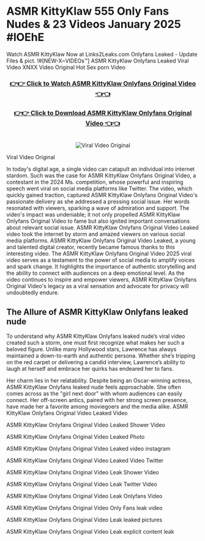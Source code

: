 # ASMR KittyKlaw 555  Only Fans Nudes & 23 Videos January 2025 #lOEhE

Watch ASMR KittyKlaw Now at Links2Leaks.com Onlyfans Leaked - Update Files & pict. !#[NEW-X~VIDEOs™] ASMR KittyKlaw Onlyfans Leaked Viral Video XNXX Video Original Hot Sex porn Video
<br>
<div align="center">
<h3><a href="https://links2leaks.com/asmrkittyklaw" rel="nofollow">👉👉 Click to Watch ASMR KittyKlaw Onlyfans Original Video 👈👈</a></h3>
<h3><a href="https://links2leaks.com/asmrkittyklaw" rel="nofollow">👉👉 Click to Download ASMR KittyKlaw Onlyfans Original Video 👈👈</a></h3>
<br>
<a href="https://links2leaks.com/asmrkittyklaw" rel="nofollow"><img src="https://i.ibb.co/Gkj2r4b/banner.png" alt="Viral Video Original" style="max-width: 100%; display: inline-block;" data-target="animated-image.originalImage"></a>
</div>

Viral Video Original

In today's digital age, a single video can catapult an individual into internet stardom. Such was the case for ASMR KittyKlaw Onlyfans Original Video, a contestant in the 2024 Ms. competition, whose powerful and inspiring speech went viral on social media platforms like Twitter.
The video, which quickly gained traction, captured ASMR KittyKlaw Onlyfans Original Video's passionate delivery as she addressed a pressing social issue. Her words resonated with viewers, sparking a wave of admiration and support. The video's impact was undeniable; it not only propelled ASMR KittyKlaw Onlyfans Original Video to fame but also ignited important conversations about relevant social issue.
ASMR KittyKlaw Onlyfans Original Video Leaked video took the internet by storm and amazed viewers on various social media platforms. ASMR KittyKlaw Onlyfans Original Video Leaked, a young and talented digital creator, recently became famous thanks to this interesting video.
The ASMR KittyKlaw Onlyfans Original Video 2025 viral video serves as a testament to the power of social media to amplify voices and spark change. It highlights the importance of authentic storytelling and the ability to connect with audiences on a deep emotional level. As the video continues to inspire and empower viewers, ASMR KittyKlaw Onlyfans Original Video's legacy as a viral sensation and advocate for privacy will undoubtedly endure.

<h2>The Allure of ASMR KittyKlaw Onlyfans leaked nude</h2>


To understand why ASMR KittyKlaw Onlyfans leaked nude’s viral video created such a storm, one must first recognize what makes her such a beloved figure. Unlike many Hollywood stars, Lawrence has always maintained a down-to-earth and authentic persona. Whether she’s tripping on the red carpet or delivering a candid interview, Lawrence’s ability to laugh at herself and embrace her quirks has endeared her to fans.

Her charm lies in her relatability. Despite being an Oscar-winning actress, ASMR KittyKlaw Onlyfans leaked nude feels approachable. She often comes across as the "girl next door" with whom audiences can easily connect. Her off-screen antics, paired with her strong screen presence, have made her a favorite among moviegoers and the media alike.
ASMR KittyKlaw Onlyfans Original Video Leaked Video

ASMR KittyKlaw Onlyfans Original Video Leaked Shower Video

ASMR KittyKlaw Onlyfans Original Video Leaked Photo

ASMR KittyKlaw Onlyfans Original Video Leaked video instagram

ASMR KittyKlaw Onlyfans Original Video Leaked Video Twitter

ASMR KittyKlaw Onlyfans Original Video Leak Shower Video

ASMR KittyKlaw Onlyfans Original Video Leak Twitter Video

ASMR KittyKlaw Onlyfans Original Video Leak Onlyfans Video

ASMR KittyKlaw Onlyfans Original Video Only Fans leak video

ASMR KittyKlaw Onlyfans Original Video Leak leaked pictures

ASMR KittyKlaw Onlyfans Original Video Leak explicit content leak